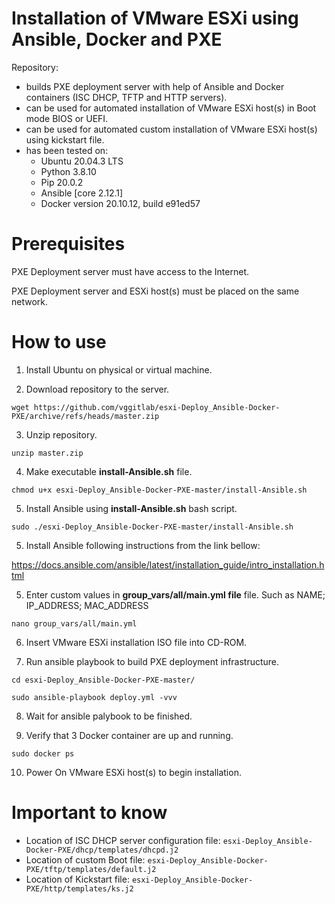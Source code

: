 # Installation of VMware ESXi using Ansible, Docker and PXE

Repository:
- builds PXE deployment server with help of Ansible and Docker containers (ISC DHCP, TFTP and HTTP servers).
- can be used for automated installation of VMware ESXi host(s) in Boot mode BIOS or UEFI.
- can be used for automated custom installation of VMware ESXi host(s) using kickstart file.
- has been tested on:
   * Ubuntu 20.04.3 LTS
   * Python 3.8.10
   * Pip 20.0.2
   * Ansible [core 2.12.1]
   * Docker version 20.10.12, build e91ed57

# Prerequisites

PXE Deployment server must have access to the Internet.

PXE Deployment server and ESXi host(s) must be placed on the same network.

# How to use

1. Install Ubuntu on physical or virtual machine.

2. Download repository to the server.

`wget https://github.com/vggitlab/esxi-Deploy_Ansible-Docker-PXE/archive/refs/heads/master.zip` 

3. Unzip repository.

`unzip master.zip`

4. Make executable **install-Ansible.sh** file.

`chmod u+x esxi-Deploy_Ansible-Docker-PXE-master/install-Ansible.sh`

5. Install Ansible using **install-Ansible.sh** bash script.

`sudo ./esxi-Deploy_Ansible-Docker-PXE-master/install-Ansible.sh`

5. Install Ansible following instructions from the link bellow:

https://docs.ansible.com/ansible/latest/installation_guide/intro_installation.html

5. Enter custom values in **group_vars/all/main.yml file** file. Such as NAME; IP_ADDRESS; MAC_ADDRESS

`nano group_vars/all/main.yml`

6. Insert VMware ESXi installation ISO file into CD-ROM.

7. Run ansible playbook to build PXE deployment infrastructure.

`cd esxi-Deploy_Ansible-Docker-PXE-master/`

`sudo ansible-playbook deploy.yml -vvv`

8. Wait for ansible palybook to be finished.

9. Verify that 3 Docker container are up and running.

`sudo docker ps`

10. Power On VMware ESXi host(s) to begin installation.

# Important to know

- Location of ISC DHCP server configuration file: `esxi-Deploy_Ansible-Docker-PXE/dhcp/templates/dhcpd.j2`
- Location of custom Boot file: `esxi-Deploy_Ansible-Docker-PXE/tftp/templates/default.j2`
- Location of Kickstart file: `esxi-Deploy_Ansible-Docker-PXE/http/templates/ks.j2`
